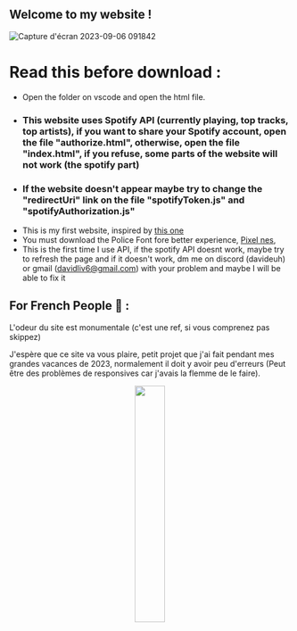 ## Welcome to my website ! 

![Capture d'écran 2023-09-06 091842](https://github.com/LutreUWU/My-new-website/assets/126251020/deeb3a2e-99b2-4e5c-81da-986bd8051a69)

# Read this before download :
+ Open the folder on vscode and open the html file.
+  ### This website uses Spotify API (currently playing, top tracks, top artists), if you want to share your Spotify account, open the file "authorize.html", otherwise, open the file "index.html", if you refuse, some parts of the website will not work (the spotify part)
+ ### If the website doesn't appear maybe try to change the "redirectUri" link on the file "spotifyToken.js" and "spotifyAuthorization.js"
+ This is my first website, inspired by [this one](https://dimden.dev/)
+ You must download the Police Font fore better experience, [Pixel nes](https://www.dafontfree.net/pixel-nes-regular/f153115.htm), 
+ This is the first time I use API, if the spotify API doesnt work, maybe try to refresh the page and if it doesn't work, dm me on discord (davideuh) or gmail (davidliv6@gmail.com) with your problem and maybe I will be able to fix it 
 

## For French People 🥖 :
L'odeur du site est monumentale (c'est une ref, si vous comprenez pas skippez)

J'espère que ce site va vous plaire, petit projet que j'ai fait pendant mes grandes vacances de 2023, normalement il doit y avoir peu d'erreurs (Peut être des problèmes de responsives car j'avais la flemme de le faire).



<p align="center" width="100%">
    <img width="33%" src="https://github.com/LutreUWU/My-new-website/assets/126251020/0d4388c3-2714-457d-880b-18e2e70c68e4"> 
</p>
